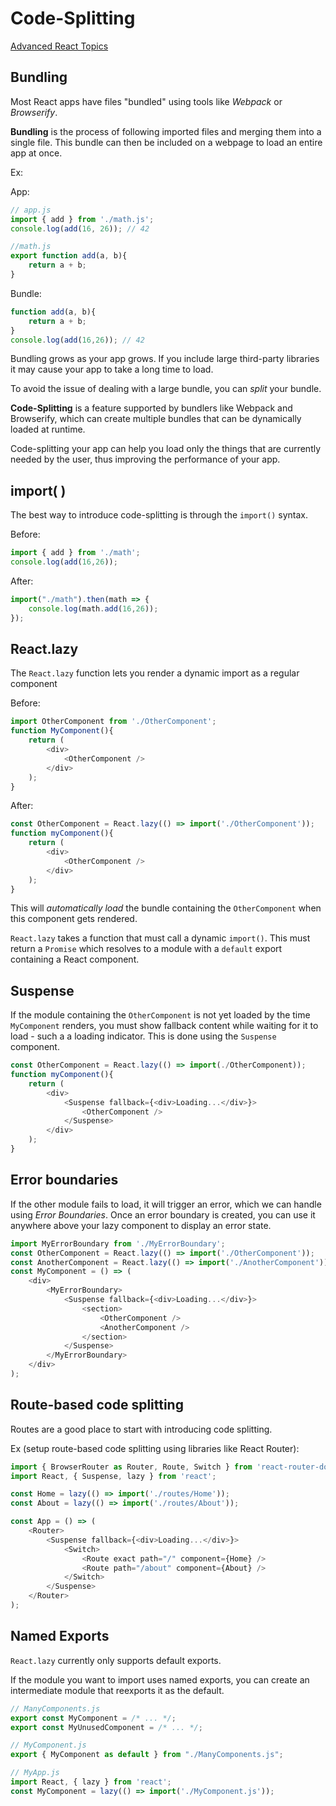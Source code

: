 # Code-Splitting
[Advanced React Topics](../reactAdvanced.md)

## Bundling
Most React apps have files "bundled" using tools like *Webpack* or *Browserify*.

**Bundling** is the process of following imported files and merging them into a single file. This bundle can then be included on a webpage to load an entire app at once.

Ex:

App:
```js
// app.js
import { add } from './math.js';
console.log(add(16, 26)); // 42

//math.js
export function add(a, b){
    return a + b;
}
```

Bundle:
```js
function add(a, b){
    return a + b;
}
console.log(add(16,26)); // 42
```

Bundling grows as your app grows. If you include large third-party libraries it may cause your app to take a long time to load.

To avoid the issue of dealing with a large bundle, you can *split* your bundle.

**Code-Splitting** is a feature supported by bundlers like Webpack and Browserify, which can create multiple bundles that can be dynamically loaded at runtime. 

Code-splitting  your app can help you load only the things that are currently needed by the user, thus improving the performance of your app. 

## import( )
The best way to introduce code-splitting is through the `import()` syntax.

Before:
```js
import { add } from './math';
console.log(add(16,26));
```

After:
```js
import("./math").then(math => {
    console.log(math.add(16,26));
});
```

## React.lazy
The `React.lazy` function lets you render a dynamic import as a regular component

Before:
```js
import OtherComponent from './OtherComponent';
function MyComponent(){
    return (
        <div>
            <OtherComponent />
        </div>
    );
}
```

After:
```js
const OtherComponent = React.lazy(() => import('./OtherComponent'));
function myComponent(){
    return (
        <div>
            <OtherComponent />
        </div>
    );
}
```
This will *automatically load* the bundle containing the `OtherComponent` when this component gets rendered.

`React.lazy` takes a function that must call a dynamic `import()`. This must return a `Promise` which resolves to a module with a `default` export containing a React component.

## Suspense

If the module containing the `OtherComponent` is not yet loaded by the time `MyComponent` renders, you must show fallback content while waiting for it to load - such a a loading indicator. This is done using the `Suspense` component.

```js
const OtherComponent = React.lazy(() => import(./OtherComponent));
function myComponent(){
    return (
        <div>
            <Suspense fallback={<div>Loading...</div>}>
                <OtherComponent />
            </Suspense>
        </div>
    );
}
```

## Error boundaries

If the other module fails to load, it will trigger an error, which we can handle using _Error Boundaries_. Once an error boundary is created, you can use it anywhere above your lazy component to display an error state.

```js
import MyErrorBoundary from './MyErrorBoundary';
const OtherComponent = React.lazy(() => import('./OtherComponent'));
const AnotherComponent = React.lazy(() => import('./AnotherComponent'));
const MyComponent = () => (
    <div>
        <MyErrorBoundary>
            <Suspense fallback={<div>Loading...</div>}>
                <section>
                    <OtherComponent />
                    <AnotherComponent />
                </section>
            </Suspense>
        </MyErrorBoundary>
    </div>
);
```

## Route-based code splitting

Routes are a good place to start with introducing code splitting.

Ex (setup route-based code splitting using libraries like React Router):
```js
import { BrowserRouter as Router, Route, Switch } from 'react-router-dom';
import React, { Suspense, lazy } from 'react';

const Home = lazy(() => import('./routes/Home'));
const About = lazy(() => import('./routes/About'));

const App = () => (
    <Router>
        <Suspense fallback={<div>Loading...</div>}>
            <Switch>
                <Route exact path="/" component={Home} />
                <Route path="/about" component={About} />
            </Switch>
        </Suspense>
    </Router>
);
```

## Named Exports

`React.lazy` currently only supports default exports.

If the module you want to import uses named exports, you can create an intermediate module that reexports it as the default.

```js
// ManyComponents.js
export const MyComponent = /* ... */;
export const MyUnusedComponent = /* ... */;

// MyComponent.js
export { MyComponent as default } from "./ManyComponents.js";

// MyApp.js
import React, { lazy } from 'react';
const MyComponent = lazy(() => import('./MyComponent.js'));
```


